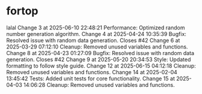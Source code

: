 # fortop
lalal
Change 3 at 2025-06-10 22:48:21
Performance: Optimized random number generation algorithm.
Change 4 at 2025-04-24 10:35:39
Bugfix: Resolved issue with random data generation.
Closes #42
Change 6 at 2025-03-29 07:12:10
Cleanup: Removed unused variables and functions.
Change 8 at 2025-04-23 01:27:09
Bugfix: Resolved issue with random data generation.
Closes #42
Change 9 at 2025-05-20 20:34:53
Style: Updated formatting to follow style guide.
Change 12 at 2025-06-15 04:12:18
Cleanup: Removed unused variables and functions.
Change 14 at 2025-02-04 13:45:42
Tests: Added unit tests for core functionality.
Change 15 at 2025-04-03 14:06:28
Cleanup: Removed unused variables and functions.
